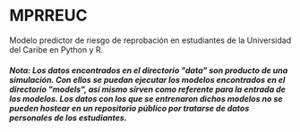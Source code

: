 # MPRREUC

Modelo predictor de riesgo de reprobación en estudiantes de la Universidad del Caribe en Python y R.


##### Nota: Los datos encontrados en el directorio "data" son producto de una simulación. Con ellos se puedan ejecutar los modelos encontrados en el directorio "models", así mismo sirven como referente para la entrada de los modelos. Los datos con los que se entrenaron dichos modelos no se pueden hostear en un repositorio público por tratarse de datos personales de los estudiantes.
